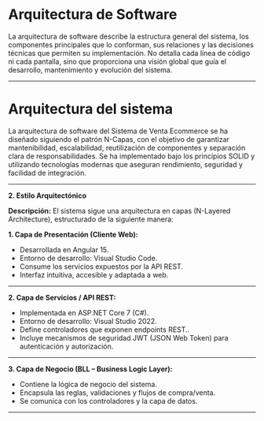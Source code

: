 # Arquitectura de Software
La arquitectura de software describe la estructura general del sistema, los componentes principales que lo conforman, sus relaciones y las decisiones técnicas que permiten su implementación. No detalla cada línea de código ni cada pantalla, sino que proporciona una visión global que guía el desarrollo, mantenimiento y evolución del sistema.

---

# Arquitectura del sistema

La arquitectura de software del Sistema de Venta Ecommerce se ha diseñado siguiendo el patrón N-Capas, con el objetivo de garantizar mantenibilidad, escalabilidad, reutilización de componentes y separación clara de responsabilidades.
Se ha implementado bajo los principios SOLID y utilizando tecnologías modernas que aseguran rendimiento, seguridad y facilidad de integración.

---

**2. Estilo Arquitectónico**

**Descripción:** El sistema sigue una arquitectura en capas (N-Layered Architecture), estructurado de la siguiente manera:

**1. Capa de Presentación (Cliente Web):**
  - Desarrollada en Angular 15.
  - Entorno de desarrollo: Visual Studio Code.
  - Consume los servicios expuestos por la API REST.
  - Interfaz intuitiva, accesible y adaptada a web.

---

**2. Capa de Servicios / API REST:**
  - Implementada en ASP.NET Core 7 (C#).
  - Entorno de desarrollo: Visual Studio 2022.
  - Define controladores que exponen endpoints REST..
  - Incluye mecanismos de seguridad JWT (JSON Web Token) para autenticación y autorización.

---

**3. Capa de Negocio (BLL – Business Logic Layer):**
  - Contiene la lógica de negocio del sistema.
  - Encapsula las reglas, validaciones y flujos de compra/venta.
  - Se comunica con los controladores y la capa de datos.
  

---
